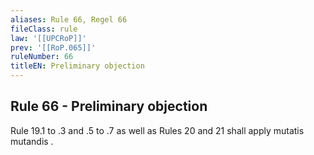 ```yaml
---
aliases: Rule 66, Regel 66
fileClass: rule
law: '[[UPCRoP]]'
prev: '[[RoP.065]]'
ruleNumber: 66
titleEN: Preliminary objection
---
```


## Rule 66 - Preliminary objection

Rule 19.1 to .3 and .5 to .7 as well as Rules  20 and  21 shall apply mutatis mutandis .